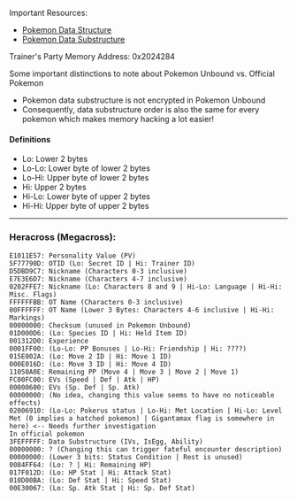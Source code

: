 Important Resources:

- [Pokemon Data Structure](<https://bulbapedia.bulbagarden.net/wiki/Pok%C3%A9mon_data_structure_(Generation_III)>)
- [Pokemon Data Substructure](<https://bulbapedia.bulbagarden.net/wiki/Pok%C3%A9mon_data_substructures_(Generation_III)>)

Trainer's Party Memory Address: 0x2024284

Some important distinctions to note about Pokemon Unbound vs. Official Pokemon

- Pokemon data substructure is not encrypted in Pokemon Unbound
- Consequently, data substructure order is also the same for every pokemon which makes memory hacking a lot easier!

#### Definitions

- Lo: Lower 2 bytes
- Lo-Lo: Lower byte of lower 2 bytes
- Lo-Hi: Upper byte of lower 2 bytes
- Hi: Upper 2 bytes
- Hi-Lo: Lower byte of upper 2 bytes
- Hi-Hi: Upper byte of upper 2 bytes

---

### Heracross (Megacross):

```
E1011E57: Personality Value (PV)
5F77790D: OTID (Lo: Secret ID | Hi: Trainer ID)
D5DBD9C7: Nickname (Characters 0-3 inclusive)
E7E3E6D7: Nickname (Characters 4-7 inclusive)
0202FFE7: Nickname (Lo: Characters 8 and 9 | Hi-Lo: Language | Hi-Hi: Misc. Flags)
FFFFFFBB: OT Name (Characters 0-3 inclusive)
00FFFFFF: OT Name (Lower 3 Bytes: Characters 4-6 inclusive | Hi-Hi: Markings)
00000000: Checksum (unused in Pokemon Unbound)
01D000D6: (Lo: Species ID | Hi: Held Item ID)
001312D0: Experience
0001FF00: (Lo-Lo: PP Bonuses | Lo-Hi: Friendship | Hi: ????)
015E002A: (Lo: Move 2 ID | Hi: Move 1 ID)
000E016D: (Lo: Move 3 ID | Hi: Move 4 ID)
11050A0E: Remaining PP (Move 4 | Move 3 | Move 2 | Move 1)
FC00FC00: EVs (Speed | Def | Atk | HP)
00000600: EVs (Sp. Def | Sp. Atk)
00000000: (No idea, changing this value seems to have no noticeable effects)
02006910: (Lo-Lo: Pokerus status | Lo-Hi: Met Location | Hi-Lo: Level Met (0 implies a hatched pokemon) | Gigantamax flag is somewhere in here) <-- Needs further investigation
In official pokemon
3FEFFFFF: Data Substructure (IVs, IsEgg, Ability)
00000000: ? (Changing this can trigger fateful encounter description)
00000000: (Lower 3 bits: Status Condition | Rest is unused)
0084FF64: (Lo: ? | Hi: Remaining HP)
017F012D: (Lo: HP Stat | Hi: Attack Stat)
010D00BA: (Lo: Def Stat | Hi: Speed Stat)
00E30067: (Lo: Sp. Atk Stat | Hi: Sp. Def Stat)
```
